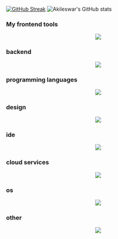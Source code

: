 [![GitHub Streak](https://streak-stats.demolab.com/?user=DenverCoder1&theme=dark)](https://git.io/streak-stats)
![Akileswar's GitHub stats](https://github-readme-stats.vercel.app/api?username=HaythmKenway&show_icons=true&theme=radical)
<br>
### My frontend tools
<p align="center">
  <a href="https://skillicons.dev">
    <img src="https://skillicons.dev/icons?i=typescript,tailwind,css,dart,html,js,react,vue,bootstrap,flutter&perline=7" />
  </a>
</p>

### backend
<p align="center">
  <a href="https://skillicons.dev">
    <img src="https://skillicons.dev/icons?i=c,nodejs,express,haskell,java,neovim,nuxt.js,postgresql,spring&perline=7" />
  </a>
</p>

### programming languages
<p align="center">
  <a href="https://skillicons.dev">
    <img src="https://skillicons.dev/icons?i=c,haskell,java,python&perline=7" />
  </a>
</p>

### design
<p align="center">
  <a href="https://skillicons.dev">
    <img src="https://skillicons.dev/icons?i=astro,blender,latex&perline=7" />
  </a>
</p>

### ide
<p align="center">
  <a href="https://skillicons.dev">
    <img src="https://skillicons.dev/icons?i=eclipse,neovim,vim&perline=7" />
  </a>
</p>

### cloud services
<p align="center">
  <a href="https://skillicons.dev">
    <img src="https://skillicons.dev/icons?i=aws&perline=7" />
  </a>
</p>

### os
<p align="center">
  <a href="https://skillicons.dev">
    <img src="https://skillicons.dev/icons?i=linux,bsd&perline=7" />
  </a>
</p>

### other
<p align="center">
  <a href="https://skillicons.dev">
    <img src="https://skillicons.dev/icons?i=git,github,gradle,graphql,ipfs,powershell,bash,docker&perline=7" />
  </a>
</p>
